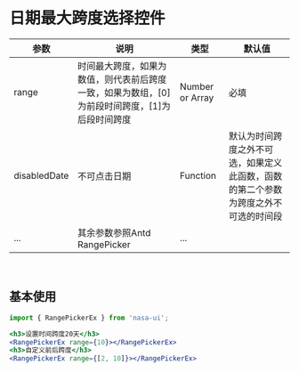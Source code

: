 # 日期最大跨度选择控件

|参数 | 说明 | 类型 | 默认值   |
|  -  |  -   |  -   |   - |
|range |  时间最大跨度，如果为数值，则代表前后跨度一致，如果为数组，[0]为前段时间跨度，[1]为后段时间跨度 | Number or Array | 必填|
|disabledDate | 不可点击日期 | Function | 默认为时间跨度之外不可选，如果定义此函数，函数的第二个参数为跨度之外不可选的时间段|
|... | 其余参数参照Antd RangePicker | ... | |

<br/>

## 基本使用

```jsx
import { RangePickerEx } from 'nasa-ui';

<h3>设置时间跨度20天</h3>
<RangePickerEx range={10}></RangePickerEx>
<h3>自定义前后跨度</h3>
<RangePickerEx range={[2, 10]}></RangePickerEx>
```